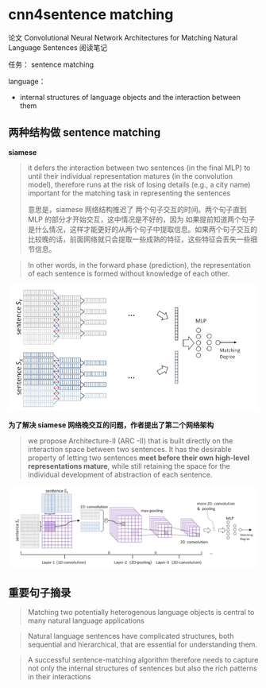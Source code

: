 # cnn4sentence matching

论文 Convolutional Neural Network Architectures for Matching Natural Language Sentences 阅读笔记



任务： sentence matching

language：

* internal structures of language objects and the interaction between them



## 两种结构做 sentence matching

**siamese**

>  it defers the interaction between two sentences (in the final MLP) to until their individual representation matures (in the convolution model), therefore runs at the risk of losing details (e.g., a city name) important for the matching task in representing the sentences
>
> 意思是，siamese 网络结构推迟了 两个句子交互的时间。两个句子直到 MLP 的部分才开始交互，这中情况是不好的，因为 如果提前知道两个句子是什么情况，这样才能更好的从两个句子中提取信息。如果两个句子交互的比较晚的话，前面网络就只会提取一些成熟的特征，这些特征会丢失一些细节信息。



> In other words, in the forward phase (prediction), the representation of each sentence is formed without knowledge of each other.

![](../imgs/siamese.png)



**为了解决 siamese 网络晚交互的问题，作者提出了第二个网络架构**

> we propose Architecture-II (ARC -II) that is built directly on the interaction space between two sentences. It has the desirable property of letting two sentences **meet before their own high-level representations mature**, while still retaining the space for the individual development of abstraction of each sentence.

![](../imgs/arch-2.png)





## 重要句子摘录

> Matching two potentially heterogenous language objects is central to many natural language applications



> Natural language sentences have complicated structures, both sequential and hierarchical, that are essential for understanding them.



> A successful sentence-matching algorithm therefore needs to capture not only the internal structures of sentences but also the rich patterns in their interactions